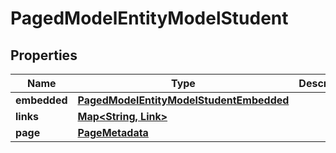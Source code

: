 

# PagedModelEntityModelStudent


## Properties

| Name | Type | Description | Notes |
|------------ | ------------- | ------------- | -------------|
|**embedded** | [**PagedModelEntityModelStudentEmbedded**](PagedModelEntityModelStudentEmbedded.md) |  |  [optional] |
|**links** | [**Map&lt;String, Link&gt;**](Link.md) |  |  [optional] |
|**page** | [**PageMetadata**](PageMetadata.md) |  |  [optional] |



